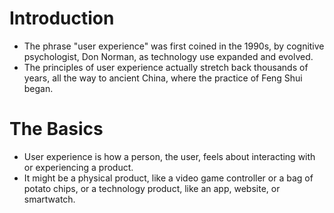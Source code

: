 # Introduction

- The phrase "user experience" was first coined in the 1990s, by cognitive psychologist, Don Norman, as technology use expanded and evolved.
- The principles of user experience actually stretch back thousands of years, all the way to ancient China, where the practice of Feng Shui began.

# The Basics

- User experience is how a person, the user, feels about interacting with or experiencing a product.
- It might be a physical product, like a video game controller or a bag of potato chips, or a technology product, like an app, website, or smartwatch.
